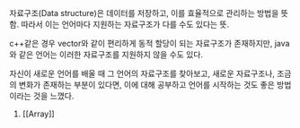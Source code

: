 자료구조(Data structure)은 데이터를 저장하고, 이를 효율적으로 관리하는 방법을 뜻함.
따라서 이는 언어마다 지원하는 자료구조가 다를 수도 있다는 뜻.

c++같은 경우 vector와 같이 편리하게 동적 할당이 되는 자료구조가 존재하지만, java와 같은 언어는 이러한 자료구조를 지원하지 않을 수도 있다.

자신이 새로운 언어를 배울 때 그 언어의 자료구조를 찾아보고, 새로운 자료구조나, 조금의 변화가 존재하는 부분이 있다면, 이에 대해 공부하고 언어를 시작하는 것도 좋은 방법이라는 것을 느꼈다.

1. [[Array]]
